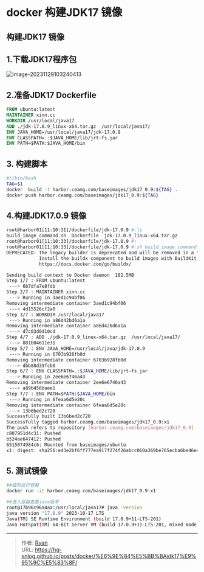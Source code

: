 # docker 构建JDK17 镜像


## 构建JDK17 镜像



## 1.下载JDK17程序包

![image-20231129103240413](https://cdn1.ryanxin.live/image-20231129103240413.png)



## 2.准备JDK17 Dockerfile

```dockerfile
FROM ubuntu:latest
MAINTAINER xinn.cc
WORKDIR /usr/local/java17
ADD ./jdk-17.0.9_linux-x64.tar.gz  /usr/local/java17/
ENV JAVA_HOME=/usr/local/java17/jdk-17.0.9
ENV CLASSPATH=.:$JAVA_HOME/lib/jrt-fs.jar
ENV PATH=$PATH:$JAVA_HOME/bin
```



## 3. 构建脚本

```bash
#!/bin/bash
TAG=$1
docker  build -t harbor.ceamg.com/baseimages/jdk17_0.9:${TAG} .
docker push harbor.ceamg.com/baseimages/jdk17_0.9:${TAG}
```





## 4.构建JDK17.0.9 镜像

```bash
root@harbor01[11:10:31]/dockerfile/jdk-17.0.9 #:ls
build_image_command.sh  Dockerfile  jdk-17.0.9_linux-x64.tar.gz
root@harbor01[11:10:33]/dockerfile/jdk-17.0.9 #:
root@harbor01[11:10:33]/dockerfile/jdk-17.0.9 #:sh build_image_command.sh x1
DEPRECATED: The legacy builder is deprecated and will be removed in a future release.
            Install the buildx component to build images with BuildKit:
            https://docs.docker.com/go/buildx/

Sending build context to Docker daemon  182.5MB
Step 1/7 : FROM ubuntu:latest
 ---> 6b7dfa7e8fdb
Step 2/7 : MAINTAINER xinn.cc
 ---> Running in 3aed1c94bf06
Removing intermediate container 3aed1c94bf06
 ---> 4d15526cf2a0
Step 3/7 : WORKDIR /usr/local/java17
 ---> Running in a86d42bd6a1a
Removing intermediate container a86d42bd6a1a
 ---> d7c03d0d10cd
Step 4/7 : ADD ./jdk-17.0.9_linux-x64.tar.gz  /usr/local/java17/
 ---> 881b04611e31
Step 5/7 : ENV JAVA_HOME=/usr/local/java/jdk-17.0.9
 ---> Running in 6703b928fb0d
Removing intermediate container 6703b928fb0d
 ---> dbb88d39fcb0
Step 6/7 : ENV CLASSPATH=.:$JAVA_HOME/lib/jrt-fs.jar
 ---> Running in 2ee6e6746a43
Removing intermediate container 2ee6e6746a43
 ---> a89b458baee1
Step 7/7 : ENV PATH=$PATH:$JAVA_HOME/bin
 ---> Running in 6feaa6d5e20c
Removing intermediate container 6feaa6d5e20c
 ---> 13b6bed2c720
Successfully built 13b6bed2c720
Successfully tagged harbor.ceamg.com/baseimages/jdk17_0.9:x1
The push refers to repository [harbor.ceamg.com/baseimages/jdk17_0.9]
c807951d4c31: Pushed
b524ae647412: Pushed
6515074984c6: Mounted from baseimages/ubuntu
x1: digest: sha256:e43e2bf6ff777ea917f274f26abcc060a369be765ecba6be46e4aa89ff7a17ad size: 949
```



## 5. 测试镜像

```bash
##临时运行容器
docker run -it harbor.ceamg.com/baseimages/jdk17_0.9:x1
```



```bash
##进入容器查看java版本
root@17b96c96a4aa:/usr/local/java17# java -version
java version "17.0.9" 2023-10-17 LTS
Java(TM) SE Runtime Environment (build 17.0.9+11-LTS-201)
Java HotSpot(TM) 64-Bit Server VM (build 17.0.9+11-LTS-201, mixed mode, sharing)
```





---

> 作者: [Ryan](https://github.com/ryanxin7)  
> URL: https://hg-xnlog.github.io/posts/docker/%E6%9E%84%E5%BB%BAjdk17%E9%95%9C%E5%83%8F/  

